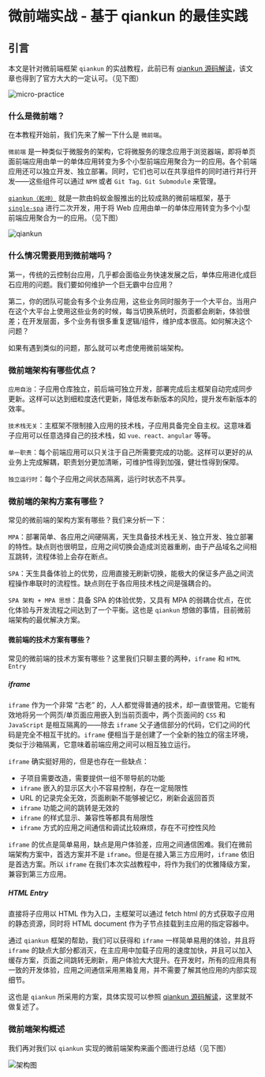 # 微前端实战 - 基于 qiankun 的最佳实践

## 引言

本文是针对微前端框架 `qiankun` 的实战教程，此前已有 [qiankun 源码解读](https://segmentfault.com/a/1190000022275991)，该文章也得到了官方大大的一定认可。（见下图）

![micro-practice](http://shadows-mall.oss-cn-shenzhen.aliyuncs.com/images/blogs/qiankun_practice/1.png)

### 什么是微前端？

在本教程开始前，我们先来了解一下什么是 `微前端`。

`微前端` 是一种类似于微服务的架构，它将微服务的理念应用于浏览器端，即将单页面前端应用由单一的单体应用转变为多个小型前端应用聚合为一的应用。各个前端应用还可以独立开发、独立部署。同时，它们也可以在共享组件的同时进行并行开发——这些组件可以通过 `NPM` 或者 `Git Tag、Git Submodule` 来管理。

[`qiankun（乾坤）`](https://github.com/umijs/qiankun) 就是一款由蚂蚁金服推出的比较成熟的微前端框架，基于 [`single-spa`](https://github.com/single-spa/single-spa) 进行二次开发，用于将 Web 应用由单一的单体应用转变为多个小型前端应用聚合为一的应用。（见下图）

![qiankun](http://shadows-mall.oss-cn-shenzhen.aliyuncs.com/images/blogs/qiankun/40.png)

### 什么情况需要用到微前端吗？

第一，传统的云控制台应用，几乎都会面临业务快速发展之后，单体应用进化成巨石应用的问题。我们要如何维护一个巨无霸中台应用？

第二，你的团队可能会有多个业务应用，这些业务同时服务于一个大平台。当用户在这个大平台上使用这些业务的时候，每当切换系统时，页面都会刷新，体验很差；在开发层面，多个业务有很多重复逻辑/组件，维护成本很高。如何解决这个问题？

如果有遇到类似的问题，那么就可以考虑使用微前端架构。

### 微前端架构有哪些优点？

`应用自治`：子应用仓库独立，前后端可独立开发，部署完成后主框架自动完成同步更新。这样可以达到细粒度迭代更新，降低发布新版本的风险，提升发布新版本的效率。

`技术栈无关`：主框架不限制接入应用的技术栈，子应用具备完全自主权。这意味着子应用可以任意选择自己的技术栈，如 `vue、react、angular` 等等。

`单一职责`：每个前端应用可以只关注于自己所需要完成的功能。这样可以更好的从业务上完成解耦，职责划分更加清晰，可维护性得到加强，健壮性得到保障。

`独立运行时`：每个子应用之间状态隔离，运行时状态不共享。

### 微前端的架构方案有哪些？

常见的微前端的架构方案有哪些？我们来分析一下：

`MPA`：部署简单、各应用之间硬隔离，天生具备技术栈无关、独立开发、独立部署的特性。缺点则也很明显，应用之间切换会造成浏览器重刷，由于产品域名之间相互跳转，流程体验上会存在断点。

`SPA`：天生具备体验上的优势，应用直接无刷新切换，能极大的保证多产品之间流程操作串联时的流程性。缺点则在于各应用技术栈之间是强耦合的。

`SPA 架构 + MPA 思想`：具备 SPA 的体验优势，又具有 MPA 的弱耦合优点，在优化体验与开发流程之间达到了一个平衡。这也是 `qiankun` 想做的事情，目前微前端架构的最优解决方案。

#### 微前端的技术方案有哪些？

常见的微前端的技术方案有哪些？这里我们只聊主要的两种，`iframe` 和 `HTML Entry`

##### iframe

`iframe` 作为一个非常 “古老” 的，人人都觉得普通的技术，却一直很管用。它能有效地将另一个网页/单页面应用嵌入到当前页面中，两个页面间的 `CSS` 和 `JavaScript` 是相互隔离的——除去 `iframe` 父子通信部分的代码，它们之间的代码是完全不相互干扰的。`iframe` 便相当于是创建了一个全新的独立的宿主环境，类似于沙箱隔离，它意味着前端应用之间可以相互独立运行。

`iframe` 确实挺好用的，但是也存在一些缺点：
  - 子项目需要改造，需要提供一组不带导航的功能
  - `iframe` 嵌入的显示区大小不容易控制，存在一定局限性
  - URL 的记录完全无效，页面刷新不能够被记忆，刷新会返回首页
  - `iframe` 功能之间的跳转是无效的
  - `iframe` 的样式显示、兼容性等都具有局限性
  - `iframe` 方式的应用之间通信和调试比较麻烦，存在不可控性风险

`iframe` 的优点是简单易用，缺点是用户体验差，应用之间通信困难。我们在微前端架构方案中，首选方案并不是 `iframe`。但是在接入第三方应用时，`iframe` 依旧是首选方案。所以 `iframe` 在我们本次实战教程中，将作为我们的优雅降级方案，兼容到第三方应用。

##### HTML Entry

直接将子应用以 HTML 作为入口，主框架可以通过 fetch html 的方式获取子应用的静态资源，同时将 HTML document 作为子节点挂载到主应用的指定容器中。

通过 `qiankun` 框架的帮助，我们可以获得和 `iframe` 一样简单易用的体验，并且将 `iframe` 的缺点大部分都消灭，在主应用中加载子应用的速度加快，并且可以加入缓存方案，页面之间跳转无刷新，用户体验大大提升。在开发时，所有的应用具有一致的开发体验，应用之间通信采用黑箱复用，并不需要了解其他应用的内部实现细节。

这也是 `qiankun` 所采用的方案，具体实现可以参照 [qiankun 源码解读](https://segmentfault.com/a/1190000022275991)，这里就不做复述了。

### 微前端架构概述

我们再对我们以 `qiankun` 实现的微前端架构来画个图进行总结（见下图）

![架构图](http://shadows-mall.oss-cn-shenzhen.aliyuncs.com/images/blogs/micro-front/3.png)

